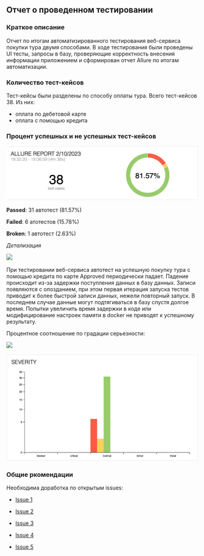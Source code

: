 ## Отчет о проведенном тестировании

### Краткое описание
Отчет по итогам автоматизированного тестирования веб-сервиса покупки тура двумя способами. В ходе тестирования были проведены UI тесты, запросы в базу, проверяющие корректность внесения информации приложением и сформирован отчет Allure по итогам автоматизации.

### Количество тест-кейсов
Тест-кейсы были разделены по способу оплаты тура.
Всего тест-кейсов 38. Из них:
- оплата по дебетовой карте
- оплата с помощью кредита

### Процент успешных и не успешных тест-кейсов

![](filesImage/Screen1.png)

**Passed**: 31 автотест (81.57%)

**Failed**: 6 атотестов (15.78%)

**Broken**: 1 автотест (2.63%) 

_Детализация_

![](Diplom/filesImage/Screen2.png)


При тестировании веб-сервиса автотест на успешную покупку тура с помощью кредита по карте Approved периодически падает. 
Падение происходит из-за задержки поступления данных в базу данных. Записи появляются с опозданием, при этом первая 
итерация запуска тестов приводит к более быстрой записи данных, нежели повторный запуск. В последнем случае данные 
могут подтягиваться в базу спустя долгое время. Попытки увеличить время задержки в коде или модифицирование настроек 
памяти в docker не приводят к успешному результату. 


Процентное соотношение по градации серьезности:

![](Diplom/filesImage/Screen3.png)

![](filesImage/Screen4.png)

### Общие ркомендации
Необходима доработка по открытым issues:

- [Issue 1](https://github.com/Viktorinaaa/Diplom/issues/5#issue-1575636660)

- [Issue 2](https://github.com/Viktorinaaa/Diplom/issues/4#issue-1575620632)

- [Issue 3](https://github.com/Viktorinaaa/Diplom/issues/3#issue-1575609060)

- [Issue 4](https://github.com/Viktorinaaa/Diplom/issues/2#issue-1574911466)

- [Issue 5](https://github.com/Viktorinaaa/Diplom/issues/1#issue-1574795398)
